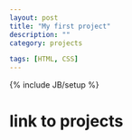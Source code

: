 ```yaml
---
layout: post
title: "My first project"
description: ""
category: projects

tags: [HTML, CSS]
---
```

{% include JB/setup %}

# link to projects
